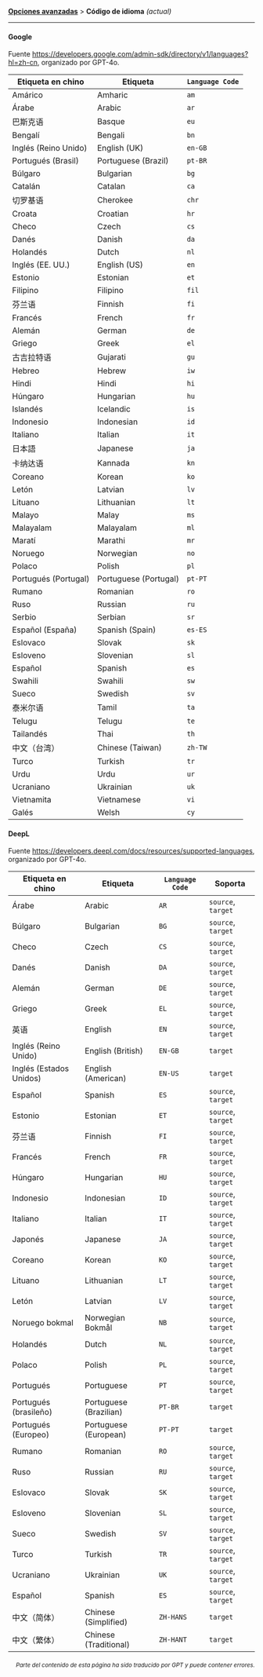 [**Opciones avanzadas**](./introduction.md) > **Código de idioma** _(actual)_

---

#### Google

Fuente <https://developers.google.com/admin-sdk/directory/v1/languages?hl=zh-cn>, organizado por GPT-4o.

| Etiqueta en chino | Etiqueta | `Language Code` |
| --- | --- | --- |
| Amárico | Amharic | `am` |
| Árabe | Arabic | `ar` |
| 巴斯克语 | Basque | `eu` |
| Bengalí | Bengali | `bn` |
| Inglés (Reino Unido) | English (UK) | `en-GB` |
| Portugués (Brasil) | Portuguese (Brazil) | `pt-BR` |
| Búlgaro | Bulgarian | `bg` |
| Catalán | Catalan | `ca` |
| 切罗基语 | Cherokee | `chr` |
| Croata | Croatian | `hr` |
| Checo | Czech | `cs` |
| Danés | Danish | `da` |
| Holandés | Dutch | `nl` |
| Inglés (EE. UU.) | English (US) | `en` |
| Estonio | Estonian | `et` |
| Filipino | Filipino | `fil` |
| 芬兰语 | Finnish | `fi` |
| Francés | French | `fr` |
| Alemán | German | `de` |
| Griego | Greek | `el` |
| 古吉拉特语 | Gujarati | `gu` |
| Hebreo | Hebrew | `iw` |
| Hindi | Hindi | `hi` |
| Húngaro | Hungarian | `hu` |
| Islandés | Icelandic | `is` |
| Indonesio | Indonesian | `id` |
| Italiano | Italian | `it` |
| 日本語 | Japanese | `ja` |
| 卡纳达语 | Kannada | `kn` |
| Coreano | Korean | `ko` |
| Letón | Latvian | `lv` |
| Lituano | Lithuanian | `lt` |
| Malayo | Malay | `ms` |
| Malayalam | Malayalam | `ml` |
| Maratí | Marathi | `mr` |
| Noruego | Norwegian | `no` |
| Polaco | Polish | `pl` |
| Portugués (Portugal) | Portuguese (Portugal) | `pt-PT` |
| Rumano | Romanian | `ro` |
| Ruso | Russian | `ru` |
| Serbio | Serbian | `sr` |
| Español (España) | Spanish (Spain) | `es-ES` |
| Eslovaco | Slovak | `sk` |
| Esloveno | Slovenian | `sl` |
| Español | Spanish | `es` |
| Swahili | Swahili | `sw` |
| Sueco | Swedish | `sv` |
| 泰米尔语 | Tamil | `ta` |
| Telugu | Telugu | `te` |
| Tailandés | Thai | `th` |
| 中文（台湾） | Chinese (Taiwan) | `zh-TW` |
| Turco | Turkish | `tr` |
| Urdu | Urdu | `ur` |
| Ucraniano | Ukrainian | `uk` |
| Vietnamita | Vietnamese | `vi` |
| Galés | Welsh | `cy` |


#### DeepL
Fuente <https://developers.deepl.com/docs/resources/supported-languages>, organizado por GPT-4o.

| Etiqueta en chino | Etiqueta | `Language Code` | Soporta |
| --- | --- | --- | --- |
| Árabe | Arabic | `AR` | `source`, `target` |
| Búlgaro | Bulgarian | `BG` | `source`, `target` |
| Checo | Czech | `CS` | `source`, `target` |
| Danés | Danish | `DA` | `source`, `target` |
| Alemán | German | `DE` | `source`, `target` |
| Griego | Greek | `EL` | `source`, `target` |
| 英语 | English | `EN` | `source`, `target` |
| Inglés (Reino Unido) | English (British) | `EN-GB` | `target` |
| Inglés (Estados Unidos) | English (American) | `EN-US` | `target` |
| Español | Spanish | `ES` | `source`, `target` |
| Estonio | Estonian | `ET` | `source`, `target` |
| 芬兰语 | Finnish | `FI` | `source`, `target` |
| Francés | French | `FR` | `source`, `target` |
| Húngaro | Hungarian | `HU` | `source`, `target` |
| Indonesio | Indonesian | `ID` | `source`, `target` |
| Italiano | Italian | `IT` | `source`, `target` |
| Japonés | Japanese | `JA` | `source`, `target` |
| Coreano | Korean | `KO` | `source`, `target` |
| Lituano | Lithuanian | `LT` | `source`, `target` |
| Letón | Latvian | `LV` | `source`, `target` |
| Noruego bokmal | Norwegian Bokmål | `NB` | `source`, `target` |
| Holandés | Dutch | `NL` | `source`, `target` |
| Polaco | Polish | `PL` | `source`, `target` |
| Portugués | Portuguese | `PT` | `source`, `target` |
| Portugués (brasileño) | Portuguese (Brazilian) | `PT-BR` | `target` |
| Portugués (Europeo) | Portuguese (European) | `PT-PT` | `target` |
| Rumano | Romanian | `RO` | `source`, `target` |
| Ruso | Russian | `RU` | `source`, `target` |
| Eslovaco | Slovak | `SK` | `source`, `target` |
| Esloveno | Slovenian | `SL` | `source`, `target` |
| Sueco | Swedish | `SV` | `source`, `target` |
| Turco | Turkish | `TR` | `source`, `target` |
| Ucraniano | Ukrainian | `UK` | `source`, `target` |
| Español | Spanish | `ES` | `source`, `target` |
| 中文（简体） | Chinese (Simplified) | `ZH-HANS` | `target` |
| 中文（繁体） | Chinese (Traditional) | `ZH-HANT` | `target` |

<div align="right"> 
<h6><small>Parte del contenido de esta página ha sido traducido por GPT y puede contener errores.</small></h6>